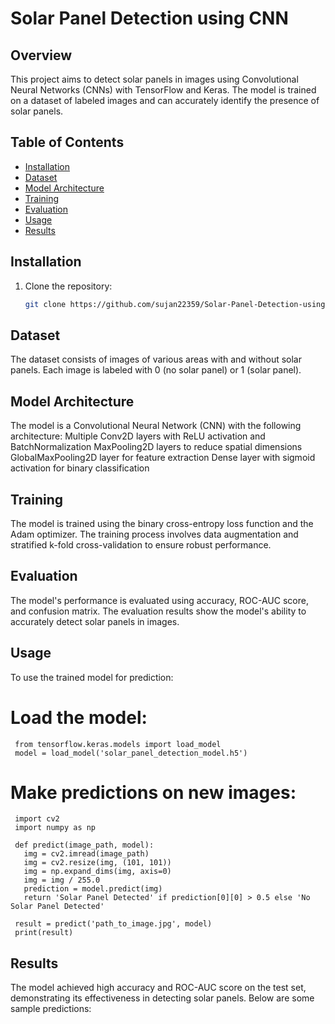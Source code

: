 # Solar Panel Detection using CNN

## Overview
This project aims to detect solar panels in images using Convolutional Neural Networks (CNNs) with TensorFlow and Keras. The model is trained on a dataset of labeled images and can accurately identify the presence of solar panels.

## Table of Contents
- [Installation](#installation)
- [Dataset](#dataset)
- [Model Architecture](#model-architecture)
- [Training](#training)
- [Evaluation](#evaluation)
- [Usage](#usage)
- [Results](#results)


## Installation
1. Clone the repository:
   ```bash
   git clone https://github.com/sujan22359/Solar-Panel-Detection-using-Deep-Learning.git
## Dataset
The dataset consists of images of various areas with and without solar panels. Each image is labeled with 0 (no solar panel) or 1 (solar panel).
## Model Architecture
The model is a Convolutional Neural Network (CNN) with the following architecture:
Multiple Conv2D layers with ReLU activation and BatchNormalization
MaxPooling2D layers to reduce spatial dimensions
GlobalMaxPooling2D layer for feature extraction
Dense layer with sigmoid activation for binary classification
## Training
The model is trained using the binary cross-entropy loss function and the Adam optimizer. The training process involves data augmentation and stratified k-fold cross-validation to ensure robust performance.
## Evaluation
The model's performance is evaluated using accuracy, ROC-AUC score, and confusion matrix. The evaluation results show the model's ability to accurately detect solar panels in images.
## Usage
To use the trained model for prediction:

   # Load the model:

     from tensorflow.keras.models import load_model
     model = load_model('solar_panel_detection_model.h5')
   # Make predictions on new images:

     import cv2
     import numpy as np

     def predict(image_path, model):
       img = cv2.imread(image_path)
       img = cv2.resize(img, (101, 101))
       img = np.expand_dims(img, axis=0)
       img = img / 255.0
       prediction = model.predict(img)
       return 'Solar Panel Detected' if prediction[0][0] > 0.5 else 'No Solar Panel Detected'

     result = predict('path_to_image.jpg', model)
     print(result)
## Results
The model achieved high accuracy and ROC-AUC score on the test set, demonstrating its effectiveness in detecting solar panels. Below are some sample predictions:


